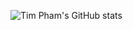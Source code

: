 ![Tim Pham's GitHub stats](https://github-readme-stats.vercel.app/api?username=timphamvn33&show_icons=true&theme=merko)
